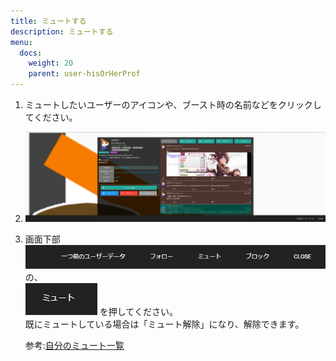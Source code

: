 ```yaml
---
title: ミュートする
description: ミュートする
menu:
  docs:
    weight: 20
    parent: user-hisOrHerProf
---
```


1. ミュートしたいユーザーのアイコンや、ブースト時の名前などをクリックしてください。
2. ![user1](https://raw.githubusercontent.com/cutls/TheDeskDocs/master/media/user1.png)
3. 画面下部  
   ![user19](https://raw.githubusercontent.com/cutls/TheDeskDocs/master/media/user19.png)  
   の、  
   ![user19](https://raw.githubusercontent.com/cutls/TheDeskDocs/master/media/user22.png) を押してください。  
   既にミュートしている場合は「ミュート解除」になり、解除できます。

   参考:[自分のミュート一覧](https://docs.thedesk.top/user/myprof/mute)

